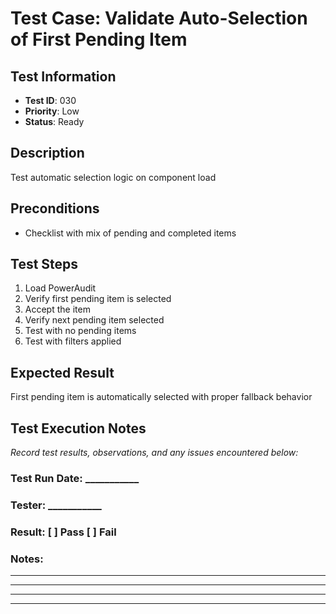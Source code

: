 # Test Case: Validate Auto-Selection of First Pending Item

## Test Information
- **Test ID**: 030
- **Priority**: Low
- **Status**: Ready

## Description
Test automatic selection logic on component load

## Preconditions
- Checklist with mix of pending and completed items

## Test Steps
1. Load PowerAudit
2. Verify first pending item is selected
3. Accept the item
4. Verify next pending item selected
5. Test with no pending items
6. Test with filters applied

## Expected Result
First pending item is automatically selected with proper fallback behavior

## Test Execution Notes
_Record test results, observations, and any issues encountered below:_

### Test Run Date: ___________
### Tester: ___________
### Result: [ ] Pass [ ] Fail

### Notes:
_________________________________
_________________________________
_________________________________
_________________________________